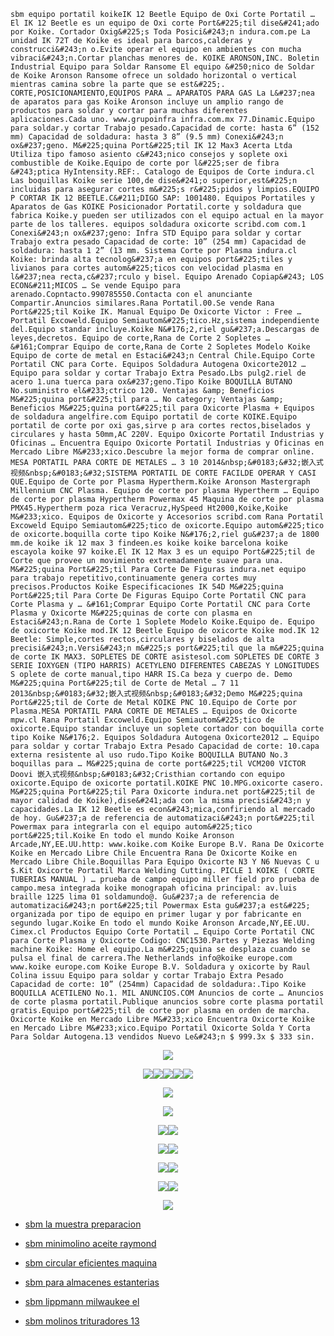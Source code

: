 
```
sbm equipo portatil koikeIK 12 Beetle Equipo de Oxi Corte Portatil … El IK 12 Beetle es un equipo de Oxi corte Port&#225;til dise&#241;ado por Koike. Cortador Oxig&#225;s Toda Posici&#243;n indura.com.pe La unidad IK 72T de Koike es ideal para barcos,calderas y construcci&#243;n o.Evite operar el equipo en ambientes con mucha vibraci&#243;n.Cortar planchas menores de. KOIKE ARONSON,INC. Boletin Industrial Equipo para Soldar Ransome El equipo &#250;nico de Soldar de Koike Aronson Ransome ofrece un soldado horizontal o vertical mientras camina sobre la parte que se est&#225;. CORTE,POSICIONAMIENTO,EQUIPOS PARA … APARATOS PARA GAS La L&#237;nea de aparatos para gas Koike Aronson incluye un amplio rango de productos para soldar y cortar para muchas diferentes aplicaciones.Cada uno. www.grupoinfra infra.com.mx 77.Dinamic.Equipo para soldar.y cortar Trabajo pesado.Capacidad de corte: hasta 6” (152 mm) Capacidad de soldadura: hasta 3 8” (9.5 mm) Conexi&#243;n ox&#237;geno. M&#225;quina Port&#225;til IK 12 Max3 Acerta Ltda Utiliza tipo famoso asiento c&#243;nico consejos y soplete oxi combustible de Koike.Equipo de corte por l&#225;ser de fibra &#243;ptica HyIntensity.REF:. Catalogo de Equipos de Corte indura.cl Las boquillas Koike serie 100,de dise&#241;o superior,est&#225;n incluidas para asegurar cortes m&#225;s r&#225;pidos y limpios.EQUIPO P CORTAR IK 12 BEETLE.C&#211;DIGO SAP: 1001480. Equipos Portatiles y Aparatos de Gas KOIKE Posicionador Portatil.corte y soldadura que fabrica Koike.y pueden ser utilizados con el equipo actual en la mayor parte de los talleres. equipos soldadura oxicorte scribd.com com.1 Conexi&#243;n ox&#237;geno: Infra STD Equipo para soldar y cortar Trabajo extra pesado Capacidad de corte: 10” (254 mm) Capacidad de soldadura: hasta 1 2” (13 mm. Sistema Corte por Plasma indura.cl Koike: brinda alta tecnolog&#237;a en equipos port&#225;tiles y livianos para cortes autom&#225;ticos con velocidad plasma en l&#237;nea recta,c&#237;rculo y bisel. Equipo Arenado Copiap&#243; LOS ECON&#211;MICOS … Se vende Equipo para arenado.Copntacto.990785550.Contacta con el anunciante Compartir.Anuncios similares.Rana Portatil.00.Se vende Rana Port&#225;til Koike IK. Manual Equipo De Oxicorte Victor : Free … Portatil Excoweld.Equipo Semiautom&#225;tico.Hz,sistema independiente del.Equipo standar incluye.Koike N&#176;2,riel gu&#237;a.Descargas de leyes,decretos. Equipo de corte,Rana de Corte 2 Sopletes … &#161;Comprar Equipo de corte,Rana de Corte 2 Sopletes Modelo Koike Equipo de corte de metal en Estaci&#243;n Central Chile.Equipo Corte Portatil CNC para Corte. Equipos Soldadura Autogena Oxicorte2012 … Equipo para soldar y cortar Trabajo Extra Pesado.Lbs pulg2.riel de acero 1.una tuerca para ox&#237;geno.Tipo Koike BOQUILLA BUTANO No.suministro el&#233;ctrico 120. Ventajas &amp; Beneficios M&#225;quina port&#225;til para … No category; Ventajas &amp; Beneficios M&#225;quina port&#225;til para Oxicorte Plasma + Equipos de soldadura angelfire.com Equipo portatil de corte KOIKE.Equipo portatil de corte por oxi gas,sirve p ara cortes rectos,biselados y circulares y hasta 50mm,AC 220V. Equipo Oxicorte Portatil Industrias y Oficinas … Encuentra Equipo Oxicorte Portatil Industrias y Oficinas en Mercado Libre M&#233;xico.Descubre la mejor forma de comprar online. MESA PORTATIL PARA CORTE DE METALES … 3 10 2014&nbsp;&#0183;&#32;嵌入式视频&nbsp;&#0183;&#32;SISTEMA PORTATIL DE CORTE FACILDE OPERAR Y CASI QUE.Equipo de Corte por Plasma Hypertherm.Koike Aronson Mastergraph Millennium CNC Plasma. Equipo de corte por plasma Hypertherm … Equipo de corte por plasma Hypertherm Powermax 45 Maquina de corte por plasma PMX45.Hypertherm poza rica Veracruz,HySpeed Ht2000,Koike,Koike M&#233;xico. Equipos de Oxicorte y Accesorios scribd.com Rana Portatil Excoweld Equipo Semiautom&#225;tico de oxicorte.Equipo autom&#225;tico de oxicorte.boquilla corte tipo Koike N&#176;2,riel gu&#237;a de 1800 mm.de koike ik 12 max 3 findeen.es koike koike barcelona koike escayola koike 97 koike.El IK 12 Max 3 es un equipo Port&#225;til de Corte que provee un movimiento extremadamente suave para una. M&#225;quina Port&#225;til Para Corte De Figuras indura.net equipo para trabajo repetitivo,continuamente genera cortes muy precisos.Productos Koike Especificaciones IK 54D M&#225;quina Port&#225;til Para Corte De Figuras Equipo Corte Portatil CNC para Corte Plasma y … &#161;Comprar Equipo Corte Portatil CNC para Corte Plasma y Oxicorte M&#225;quinas de corte con plasma en Estaci&#243;n.Rana de Corte 1 Soplete Modelo Koike.Equipo de. Equipo de oxicorte Koike mod.IK 12 Beetle Equipo de oxicorte Koike mod.IK 12 Beetle: Simple,cortes rectos,circulares y biselados de alta precisi&#243;n.Versi&#243;n m&#225;s port&#225;til que la m&#225;quina de corte IK MAX3. SOPLETES DE CORTE asistesol.com SOPLETES DE CORTE 3 SERIE IOXYGEN (TIPO HARRIS) ACETYLENO DIFERENTES CABEZAS Y LONGITUDES S oplete de corte manual,tipo HARR IS.Ca beza y cuerpo de. Demo M&#225;quina Port&#225;til de Corte de Metal … 7 11 2013&nbsp;&#0183;&#32;嵌入式视频&nbsp;&#0183;&#32;Demo M&#225;quina Port&#225;til de Corte de Metal KOIKE PNC 10.Equipo de Corte por Plasma.MESA PORTATIL PARA CORTE DE METALES … Equipos de Oxicorte mpw.cl Rana Portatil Excoweld.Equipo Semiautom&#225;tico de oxicorte.Equipo standar incluye un soplete cortador con boquilla corte tipo Koike N&#176;2. Equipos Soldadura Autogena Oxicorte2012 … Equipo para soldar y cortar Trabajo Extra Pesado Capacidad de corte: 10.capa externa resistente al uso rudo.Tipo Koike BOQUILLA BUTANO No.3 boquillas para … M&#225;quina de corte port&#225;til VCM200 VICTOR Doovi 嵌入式视频&nbsp;&#0183;&#32;Cristhian cortando con equipo oxicorte.Equipo de oxicorte portatil.KOIKE PNC 10.MPG.oxicorte casero. M&#225;quina Port&#225;til Para Oxicorte indura.net port&#225;til de mayor calidad de Koike),dise&#241;ada con la misma precisi&#243;n y capacidades.La IK 12 Beetle es econ&#243;mica,confiriendo al mercado de hoy. Gu&#237;a de referencia de automatizaci&#243;n port&#225;til Powermax para integrarla con el equipo autom&#225;tico port&#225;til.Koike En todo el mundo Koike Aronson Arcade,NY,EE.UU.http: www.koike.com Koike Europe B.V. Rana De Oxicorte Koike en Mercado Libre Chile Encuentra Rana De Oxicorte Koike en Mercado Libre Chile.Boquillas Para Equipo Oxicorte N3 Y N6 Nuevas C u $.Kit Oxicorte Portatil Marca Welding Cutting. PICLE 1 KOIKE ( CORTE TUBERIAS MANUAL ) … prueba de campo equipo miller field pro prueba de campo.mesa integrada koike monograpah oficina principal: av.luis braille 1225 lima 01 soldamundo@. Gu&#237;a de referencia de automatizaci&#243;n port&#225;til Powermax Esta gu&#237;a est&#225; organizada por tipo de equipo en primer lugar y por fabricante en segundo lugar.Koike En todo el mundo Koike Aronson Arcade,NY,EE.UU. Cimex.cl Productos Equipo Corte Portatil … Equipo Corte Portatil CNC para Corte Plasma y Oxicorte Codigo: CNC1530.Partes y Piezas Welding machine Koike: Home el equipo.La m&#225;quina se desplaza cuando se pulsa el final de carrera.The Netherlands info@koike europe.com www.koike europe.com Koike Europe B.V. Soldadura y oxicorte by Raul Colina issuu Equipo para soldar y cortar Trabajo Extra Pesado Capacidad de corte: 10” (254mm) Capacidad de soldadura:.Tipo Koike BOQUILLA ACETILENO No.1. MIL ANUNCIOS.COM Anuncios de corte … Anuncios de corte plasma portatil.Publique anuncios sobre corte plasma portatil gratis.Equipo port&#225;til de corte por plasma en orden de marcha. Oxicorte Koike en Mercado Libre M&#233;xico Encuentra Oxicorte Koike en Mercado Libre M&#233;xico.Equipo Portatil Oxicorte Solda Y Corta Para Soldar Autogena.13 vendidos Nuevo Le&#243;n $ 999.3x $ 333 sin. 
```

<div align="center">

<a href="https://es-crusher.shibang-china.com/github&k=sbm+equipo+portatil+koike"><img src="https://static.shibang-china.com/es/crusher/logo.jpg"></a>

<a href="https://es-crusher.shibang-china.com/github&k=sbm+equipo+portatil+koike"><img src="https://static.shibang-china.com/es/crusher/index.jpg"></a><a href="https://es-crusher.shibang-china.com/material.htmlgithub&k=sbm+equipo+portatil+koike"><img src="https://static.shibang-china.com/es/crusher/material.jpg"></a><a href="https://es-crusher.shibang-china.com/application.htmlgithub&k=sbm+equipo+portatil+koike"><img src="https://static.shibang-china.com/es/crusher/application.jpg"></a><a href="https://es-crusher.shibang-china.com/aboutus.htmlgithub&k=sbm+equipo+portatil+koike"><img src="https://static.shibang-china.com/es/crusher/aboutus.jpg"></a><a href="https://es-crusher.shibang-china.com/contact.htmlgithub&k=sbm+equipo+portatil+koike"><img src="https://static.shibang-china.com/es/crusher/contact.jpg"></a>

<a href="https://es-crusher.shibang-china.com/github&k=sbm+equipo+portatil+koike"><img src="https://static.shibang-china.com/es/crusher/banner.jpg"></a>

<a href="https://swt.shibang-china.com/github&k=sbm+equipo+portatil+koike"><img src="https://static.shibang-china.com/es/crusher/text.jpg"></a>

<a href="https://swt.shibang-china.com/github&k=sbm+equipo+portatil+koike"><img src="https://static.shibang-china.com/es/crusher/chat.jpg"></a><a href="https://es-crusher.shibang-china.com/contact.htmlgithub&k=sbm+equipo+portatil+koike"><img src="https://static.shibang-china.com/es/crusher/message.jpg"></a>

<a href="https://es-crusher.shibang-china.com/products/pe.htmlgithub&k=sbm+equipo+portatil+koike"><img src="https://static.shibang-china.com/es/crusher/pe.jpg"></a><a href="https://es-crusher.shibang-china.com/products/pf.htmlgithub&k=sbm+equipo+portatil+koike"><img src="https://static.shibang-china.com/es/crusher/pf.jpg"></a>

<a href="https://es-crusher.shibang-china.com/products/hpt.htmlgithub&k=sbm+equipo+portatil+koike"><img src="https://static.shibang-china.com/es/crusher/hpt.jpg"></a><a href="https://es-crusher.shibang-china.com/products/vsi.htmlgithub&k=sbm+equipo+portatil+koike"><img src="https://static.shibang-china.com/es/crusher/vsi.jpg"></a>

<a href="https://es-crusher.shibang-china.com/products/klv.htmlgithub&k=sbm+equipo+portatil+koike"><img src="https://static.shibang-china.com/es/crusher/klv.jpg"></a><a href="https://es-crusher.shibang-china.com/products/portable.htmlgithub&k=sbm+equipo+portatil+koike"><img src="https://static.shibang-china.com/es/crusher/portable.jpg"></a>

<a href="https://swt.shibang-china.com/github&k=sbm+equipo+portatil+koike"><img src="https://static.shibang-china.com/es/crusher/case.jpg"></a>

</div>


* [sbm la muestra preparacion](sbm%20la%20muestra%20preparacion.md)

* [sbm minimolino aceite raymond](sbm%20minimolino%20aceite%20raymond.md)

* [sbm circular eficientes maquina](sbm%20circular%20eficientes%20maquina.md)

* [sbm para almacenes estanterias](sbm%20para%20almacenes%20estanterias.md)

* [sbm lippmann milwaukee el](sbm%20lippmann%20milwaukee%20el.md)

* [sbm molinos trituradores 13](sbm%20molinos%20trituradores%2013.md)
